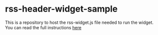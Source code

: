 # rss-header-widget-sample

This is a repository to host the rss-widget.js file needed to run the widget. You can read the full instructions [here](https://github.com/WebexSamples/webex-contact-center-api-samples/tree/main/widget-samples/rss-header-widget-sample)
